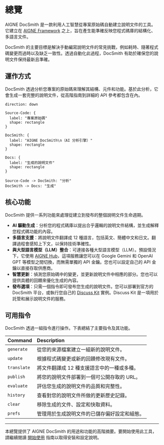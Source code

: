 # 總覽

AIGNE DocSmith 是一款利用人工智慧從專案原始碼自動建立說明文件的工具。它建立在 [AIGNE Framework](https://www.aigne.io/en/framework) 之上，旨在產生能準確反映您程式碼庫的結構化、多語言文件。

DocSmith 的主要目標是解決手動編寫說明文件的常見挑戰，例如耗時、隨著程式碼變更而過時以及缺乏一致性。透過自動化此過程，DocSmith 有助於確保您的說明文件保持最新且準確。

## 運作方式

DocSmith 透過分析您專案的原始碼來理解其結構、元件和功能。基於此分析，它會生成一套完整的說明文件，從高階指南到詳細的 API 參考都包含在內。

```d2
direction: down

Source-Code: {
  label: "專案原始碼"
  shape: rectangle
}

DocSmith: {
  label: "AIGNE DocSmith\n（AI 分析引擎）"
  shape: rectangle
}

Docs: {
  label: "生成的說明文件"
  shape: rectangle
}

Source-Code -> DocSmith: "分析"
DocSmith -> Docs: "生成"
```

## 核心功能

DocSmith 提供一系列功能來處理從建立到發布的整個說明文件生命週期。

*   **AI 驅動生成**：分析您的程式碼庫以提出合乎邏輯的說明文件結構，並生成解釋您程式碼功能的內容。
*   **多語言支援**：將說明文件翻譯成 12 種語言，包括英文、簡體中文和日文。翻譯過程會感知上下文，以保持技術準確性。
*   **與大型語言模型（LLM）整合**：可連接各種大型語言模型（LLM）。預設情況下，它使用 [AIGNE Hub](https://www.aigne.io/en/hub)，這項服務讓您可以在 Google Gemini 和 OpenAI GPT 等模型之間切換，而無需單獨的 API 金鑰。您也可以設定自己的 API 金鑰以直接存取供應商。
*   **智慧更新**：偵測您原始碼中的變更，並更新說明文件中相應的部分。您也可以提供具體的回饋來優化生成的內容。
*   **發布選項**：只需一個指令即可發布您生成的說明文件。您可以部署到官方的 DocSmith 平台，或執行您自己的 [Discuss Kit](https://www.web3kit.rocks/discuss-kit) 實例。Discuss Kit 是一項用於託管和展示說明文件的服務。

## 可用指令

DocSmith 透過一組指令進行操作。下表總結了主要指令及其功能。

| Command | Description |
| :--- | :--- |
| `generate` | 從您的來源檔案建立一組新的說明文件。 |
| `update` | 根據程式碼變更或新的回饋修改現有文件。 |
| `translate` | 將文件翻譯成 12 種支援語言中的一種或多種。 |
| `publish` | 將您的說明文件部署到一個可公開存取的 URL。 |
| `evaluate` | 評估您生成的說明文件的品質和完整性。 |
| `history` | 查看對您的說明文件所做的更新歷史記錄。 |
| `clear` | 移除生成的文件、設定和快取資料。 |
| `prefs` | 管理用於生成說明文件的已儲存偏好設定和組態。 |

---

本總覽提供了 AIGNE DocSmith 的用途和功能的高階摘要。要開始使用此工具，請繼續閱讀 [開始使用](./getting-started.md) 指南以取得安裝和設定說明。